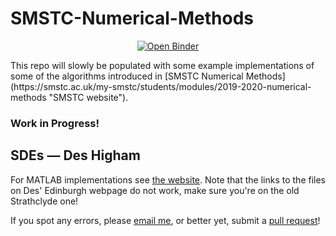 # SMSTC-Numerical-Methods
<p align="center">
<a href="https://mybinder.org/v2/gh/Tom271/SMSTC-Numerical-Methods/master"><img alt="Open Binder" src="https://mybinder.org/badge_logo.svg"></a>
</p>
This repo will slowly be populated with some example implementations of some of the algorithms introduced in [SMSTC Numerical Methods](https://smstc.ac.uk/my-smstc/students/modules/2019-2020-numerical-methods "SMSTC website").

### Work in Progress!

## SDEs — Des Higham
For MATLAB implementations see [the website](http://personal.strath.ac.uk/d.j.higham/algfiles.html). Note that the links to the files on Des' Edinburgh webpage do not work, make sure you're on the old Strathclyde one! 


If you spot any errors, please [email me](mailto:tmh2_at_hw_dotac_dot_uk), or better yet, submit a [pull request](https://www.atlassian.com/git/tutorials/making-a-pull-request)! 
